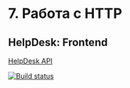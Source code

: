 # 7. Работа с HTTP
## HelpDesk: Frontend

[HelpDesk API]()

[![Build status](https://ci.appveyor.com/api/projects/status/kpvbkvqmxp5ew1gi?svg=true)](https://ci.appveyor.com/project/bochkarevatat/helpdeskhw)
